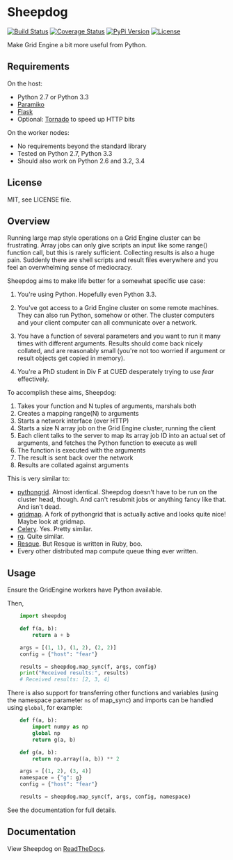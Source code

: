 # Sheepdog

[![Build Status](https://travis-ci.org/adamgreig/sheepdog.png?branch=master)](https://travis-ci.org/adamgreig/sheepdog)
[![Coverage Status](https://coveralls.io/repos/adamgreig/sheepdog/badge.png?branch=master)](https://coveralls.io/r/adamgreig/sheepdog?branch=master)
[![PyPi Version](https://pypip.in/v/Sheepdog/badge.png)](https://pypi.python.org/pypi/Sheepdog/)
[![License](https://pypip.in/license/Sheepdog/badge.png)](https://pypi.python.org/pypi/Sheepdog/)

Make Grid Engine a bit more useful from Python.

## Requirements


On the host:

* Python 2.7 or Python 3.3
* [Paramiko](https://github.com/paramiko/paramiko)
* [Flask](http://flask.pocoo.org/)
* Optional: [Tornado](http://www.tornadoweb.org/) to speed up HTTP bits

On the worker nodes:

* No requirements beyond the standard library
* Tested on Python 2.7, Python 3.3
* Should also work on Python 2.6 and 3.2, 3.4


## License

MIT, see LICENSE file.


## Overview

Running large map style operations on a Grid Engine cluster can be frustrating.
Array jobs can only give scripts an input like some range() function call, but
this is rarely sufficient.  Collecting results is also a huge pain.  Suddenly
there are shell scripts and result files everywhere and you feel an
overwhelming sense of mediocracy.

Sheepdog aims to make life better for a somewhat specific use case:

1. You're using Python. Hopefully even Python 3.3.

2. You've got access to a Grid Engine cluster on some remote machines.  They
   can also run Python, somehow or other.  The cluster computers and your
   client computer can all communicate over a network.

3. You have a function of several parameters and you want to run it many times
   with different arguments.  Results should come back nicely collated, and are
   reasonably small (you're not too worried if argument or result objects get
   copied in memory).

4. You're a PhD student in Div F at CUED desperately trying to use *fear*
   effectively.

To accomplish these aims, Sheepdog:

1. Takes your function and N tuples of arguments, marshals both
2. Creates a mapping range(N) to arguments
3. Starts a network interface (over HTTP)
4. Starts a size N array job on the Grid Engine cluster, running the client
5. Each client talks to the server to map its array job ID into an actual set
   of arguments, and fetches the Python function to execute as well
6. The function is executed with the arguments
7. The result is sent back over the network
8. Results are collated against arguments

This is very similar to:

* [pythongrid](https://code.google.com/p/pythongrid). Almost identical.
  Sheepdog doesn't have to be run on the cluster head, though. And can't
  resubmit jobs or anything fancy like that. And isn't dead.
* [gridmap](http://gridmap.readthedocs.org/). A fork of pythongrid that is
  actually active and looks quite nice! Maybe look at gridmap.
* [Celery](http://celeryproject.org/). Yes. Pretty similar.
* [rq](http://python-rq.org/). Quite similar.
* [Resque](http://resquework.org/). But Resque is written in Ruby, boo.
* Every other distributed map compute queue thing ever written.


## Usage

Ensure the GridEngine workers have Python available.

Then,

```python
    import sheepdog

    def f(a, b):
        return a + b

    args = [(1, 1), (1, 2), (2, 2)]
    config = {"host": "fear"}

    results = sheepdog.map_sync(f, args, config)
    print("Received results:", results)
    # Received results: [2, 3, 4]
```

There is also support for transferring other functions and variables (using the
namespace parameter `ns` of map_sync) and imports can be handled using
`global`, for example:

```python
    def f(a, b):
        import numpy as np
        global np
        return g(a, b)

    def g(a, b):
        return np.array((a, b)) ** 2

    args = [(1, 2), (3, 4)]
    namespace = {"g": g}
    config = {"host": "fear"}

    results = sheepdog.map_sync(f, args, config, namespace)
```

See the documentation for full details.

## Documentation

View Sheepdog on [ReadTheDocs](http://sheepdog.readthedocs.org/).
